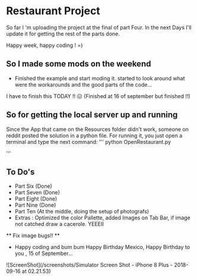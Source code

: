 #  Restaurant Project

So far I 'm uploading the project at the final of part Four. 
In the next Days I'll update it for getting the rest of the parts done.

Happy week, happy coding ! =)


## So I made some mods on the weekend
 
 
 - Finished the example and start moding it. 
started to look around what were the workarounds and the good parts of the code...

I have to finish this TODAY !! 😖 (Finished at 16 of september but finished !!)

## So for getting the local server up and running

Since the App that came on the Resources folder didn't work, someone on reddit posted the solution in a python file. 
For running it, you just open a terminal and type the next command: 
'''
python OpenRestaurant.py

'''



## To Do's
- Part Six  (Done)
- Part Seven  (Done)
- Part Eight (Done)
- Part Nine (Done)
- Part Ten (At the middle, doing the setup of photografs)
- Extras : Optimized the color Pallette, added Images on Tab Bar, if image not catched draw a cacerole. YEEEII


** Fix image bugs!! **


- Happy coding and bum bum Happy Birthday Mexico, Happy Birthday to you ,  15 of September... 


![ScreenShot](/screenshots/Simulator Screen Shot - iPhone 8 Plus - 2018-09-16 at 02.21.53)


